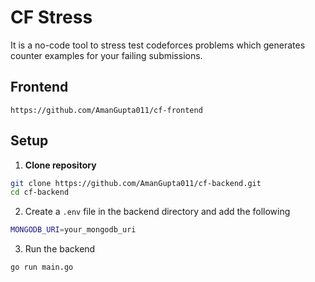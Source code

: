 # CF Stress

It is a no-code tool to stress test codeforces problems which generates counter examples for your failing submissions.

## Frontend
`https://github.com/AmanGupta011/cf-frontend`

## Setup
1. **Clone repository**

```bash
git clone https://github.com/AmanGupta011/cf-backend.git
cd cf-backend
```

2. Create a `.env` file in the backend directory and add the following
```bash
MONGODB_URI=your_mongodb_uri
```

3. Run the backend
```bash
go run main.go
```
